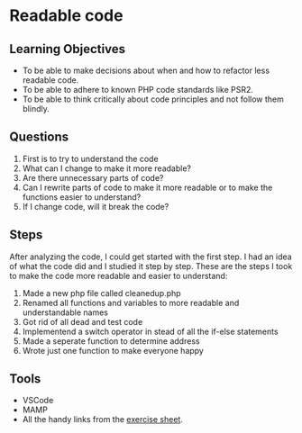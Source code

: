 # Readable code

## Learning Objectives

- To be able to make decisions about when and how to refactor less readable code.
- To be able to adhere to known PHP code standards like PSR2.
- To be able to think critically about code principles and not follow them blindly.

## Questions

1. First is to try to understand the code
2. What can I change to make it more readable?
3. Are there unnecessary parts of code?
4. Can I rewrite parts of code to make it more readable or to make the functions easier to understand?
5. If I change code, will it break the code?

## Steps

After analyzing the code, I could get started with the first step. I had an idea of what the code did and I studied it step by step.
These are the steps I took to make the code more readable and easier to understand:

1. Made a new php file called cleanedup.php
2. Renamed all functions and variables to more readable and understandable names
3. Got rid of all dead and test code
4. Implementend a switch operator in stead of all the if-else statements
5. Made a seperate function to determine address
6. Wrote just one function to make everyone happy

## Tools

- VSCode
- MAMP
- All the handy links from the [exercise sheet](https://github.com/becodeorg/gnt-verou-1-26/tree/master/3.The-Mountain/4.Readable-code).
